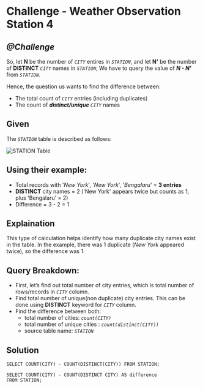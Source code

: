# Challenge - Weather Observation Station 4

## *@Challenge*

So, let **N** be the number of *`CITY`* entires in *`STATION`*, and let  **N'** be the number of **DISTINCT** *`CITY`* names in *`STATION`*; We have to query the value of ***N - N'*** from *`STATION`*.

Hence, the question us wants to find the difference between:

- The total count of *`CITY`* entries (including duplicates)
- The count of ***distinct/unique*** *`CITY`* names


## Given
The *`STATION`* table is described as follows:

![STATION Table](https://s3.amazonaws.com/hr-challenge-images/9336/1449345840-5f0a551030-Station.jpg)

## Using their example:

- Total records with '*New York*', '*New York*', '*Bengalaru*' = **3 entries**
- **DISTINCT** city names = 2 ('New York' appears twice but counts as 1, plus 'Bengalaru' = 2)
- Difference = 3 - 2 = 1

## Explaination

This type of calculation helps identify how many duplicate city names exist in the table. In the example, there was 1 duplicate (*New York* appeared twice), so the difference was 1.

## Query Breakdown:

- First, let’s find out total number of city entries, which is total number of rows/records in *`CITY`* column.
- Find total number of unique(non duplicate) city entries. This can be done using **DISTINCT** keyword for *`CITY`* column.
- Find the difference between both:
    * total number of cities: *`count(CITY)`*
    * total number of unique cities : *`count(distinct(CITY))`*
    * source table name: *`STATION`*

## Solution
```Mysql
SELECT COUNT(CITY) - COUNT(DISTINCT(CITY)) FROM STATION;
```

```DB2
SELECT COUNT(CITY) - COUNT(DISTINCT CITY) AS difference
FROM STATION;
```